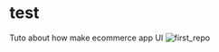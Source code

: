 # test
Tuto about how make ecommerce app UI
![first_repo](https://user-images.githubusercontent.com/71798027/175755916-b76f8def-2ba4-4a0d-bc7e-5bd9d76ed481.PNG)
